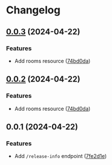 # Changelog

## [0.0.3](https://github.com/sne11ius/pp/compare/v0.0.2...v0.0.3) (2024-04-22)


### Features

* Add rooms resource ([74bd0da](https://github.com/sne11ius/pp/commit/74bd0da9099e349638411c9b24d2252dc471f926))

## [0.0.2](https://github.com/sne11ius/pp/compare/v0.0.1...v0.0.2) (2024-04-22)


### Features

* Add rooms resource ([74bd0da](https://github.com/sne11ius/pp/commit/74bd0da9099e349638411c9b24d2252dc471f926))

## 0.0.1 (2024-04-22)

### Features

* Add `/release-info` endpoint ([7fe2d1e](https://github.com/sne11ius/pp/commit/7fe2d1e0c3fff02731e0dbb213d88838bde7ff37))
